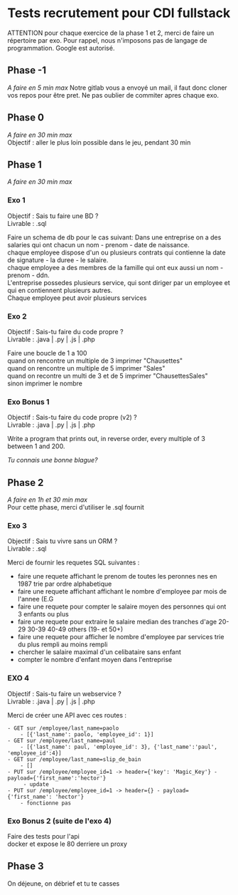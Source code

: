 # Tests recrutement pour CDI fullstack

ATTENTION pour chaque exercice de la phase 1 et 2, merci de faire un répertoire par exo. Pour rappel, nous n'imposons pas de langage de programmation. Google est autorisé.

## Phase -1
_A faire en 5 min max_
Notre gitlab vous a envoyé un mail, il faut donc cloner vos repos pour être pret.
Ne pas oublier de commiter apres chaque exo.

## Phase 0
_A faire en 30 min max_   
Objectif : aller le plus loin possible dans le jeu, pendant 30 min

## Phase 1
_A faire en 30 min max_   

### Exo 1
Objectif : Sais tu faire une BD ?   
Livrable : .sql  

Faire un schema de db pour le cas suivant:
Dans une entreprise on a des salaries qui ont chacun un nom - prenom - date de naissance.    
chaque employee dispose d'un ou plusieurs contrats qui contienne la date de signature - la duree - le salaire.   
chaque employee a des membres de la famille qui ont eux aussi un nom - prenom - ddn.  
L'entreprise possedes plusieurs service, qui sont diriger par un employee et qui en contiennent plusieurs autres.  
Chaque employee peut avoir plusieurs services


### Exo 2
Objectif : Sais-tu faire du code propre ?    
Livrable : .java | .py | .js | .php  

Faire une boucle de 1 a 100  
quand on rencontre un multiple de 3 imprimer "Chausettes"  
quand on rencontre un multiple de 5 imprimer "Sales"  
quand on recontre un multi de 3 et de 5 imprimer "ChausettesSales"  
sinon imprimer le nombre  

### Exo Bonus 1 
Objectif : Sais-tu faire du code propre (v2) ?    
Livrable : .java | .py | .js | .php  

Write a program that prints out, in reverse order, every multiple of 3 between 1 and 200.


_Tu connais une bonne blague?_


## Phase 2 
_A faire en 1h et 30 min max_  
Pour cette phase, merci d'utiliser le .sql fournit

### Exo 3
Objectif : Sais tu vivre sans un ORM ?   
Livrable : .sql  

Merci de fournir les requetes SQL suivantes : 
   - faire une requete affichant le prenom de toutes les peronnes nes en 1987 trie par ordre alphabetique
   - faire une requete affichant affichant le nombre d'employee par mois de l'annee (E.G
   - faire une requete pour compter le salaire moyen des personnes qui ont 3 enfants ou plus
   - faire une requete pour extraire le salaire median des tranches d'age 20-29 30-39 40-49  others (19- et 50+)
   - faire une requete pour afficher le nombre d'employee par services trie du plus rempli au moins rempli
   - chercher le salaire maximal d'un celibataire sans enfant
   - compter le nombre d'enfant moyen dans l'entreprise

### EXO 4
Objectif : Sais-tu faire un webservice ?    
Livrable : .java | .py | .js | .php  

Merci de créer une API avec ces routes :

    - GET sur /employee/last_name=paolo
        - [{'last_name': paolo, 'employee_id': 1}]
    - GET sur /employee/last_name=paul
        - [{'last_name': paul, 'employee_id': 3}, {'last_name':'paul', 'employee_id':4}]
    - GET sur /employee/last_name=slip_de_bain
        - []
    - PUT sur /employee/employee_id=1 -> header={'key': 'Magic_Key'} - payload={'first_name':'hector'}
         - update
    - PUT sur /employee/employee_id=1 -> header={} - payload={'first_name': 'hector'}
        - fonctionne pas

### Exo Bonus 2 (suite de l'exo 4)
Faire des tests pour l'api  
docker et expose le 80 derriere un proxy

## Phase 3
On déjeune, on débrief et tu te casses 